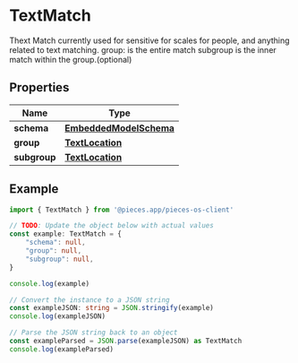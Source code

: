 
# TextMatch

Thext Match currently used for sensitive for scales for people, and anything related to text matching.  group: is the entire match subgroup is the inner match within the group.(optional)

## Properties

Name | Type
------------ | -------------
**schema** | [**EmbeddedModelSchema**](EmbeddedModelSchema)
**group** | [**TextLocation**](TextLocation)
**subgroup** | [**TextLocation**](TextLocation)

## Example

```typescript
import { TextMatch } from '@pieces.app/pieces-os-client'

// TODO: Update the object below with actual values
const example: TextMatch = {
    "schema": null,
    "group": null,
    "subgroup": null,
}

console.log(example)

// Convert the instance to a JSON string
const exampleJSON: string = JSON.stringify(example)
console.log(exampleJSON)

// Parse the JSON string back to an object
const exampleParsed = JSON.parse(exampleJSON) as TextMatch
console.log(exampleParsed)
```


